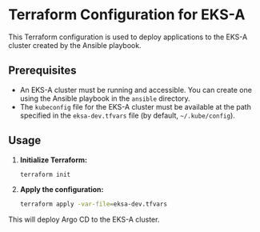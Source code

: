 # Terraform Configuration for EKS-A

This Terraform configuration is used to deploy applications to the EKS-A cluster created by the Ansible playbook.

## Prerequisites

- An EKS-A cluster must be running and accessible. You can create one using the Ansible playbook in the `ansible` directory.
- The `kubeconfig` file for the EKS-A cluster must be available at the path specified in the `eksa-dev.tfvars` file (by default, `~/.kube/config`).

## Usage

1. **Initialize Terraform:**
   ```bash
   terraform init
   ```

2. **Apply the configuration:**
   ```bash
   terraform apply -var-file=eksa-dev.tfvars
   ```

This will deploy Argo CD to the EKS-A cluster.
